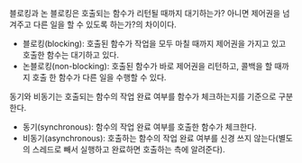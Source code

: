블로킹과 논 블로킹은 호출되는 함수가 리턴될 때까지 대기하는가? 아니면 제어권을 넘겨주고 다른 일을 할 수 있도록 하는가?의 차이이다.

- 블로킹(blocking): 호출된 함수가 작업을 모두 마칠 때까지 제어권을 가지고 있고 호출한 함수는 대기하고 있다.
- 논블로킹(non-blocking): 호출된 함수가 바로 제어권을 리턴하고, 콜백을 할 때까지 호출 한 함수가 다른 일을 수행할 수 있다.

동기와 비동기는 호출되는 함수의 작업 완료 여부를 함수가 체크하는지를 기준으로 구분한다.
- 동기(synchronous): 함수의 작업 완료 여부를 호출한 함수가 체크한다.
- 비동기(asynchronous): 호출하는 함수의 작업 완료 여부를 신경 쓰지 않는다(별도의 스레드로 빼서 실행하고 완료하면 호출하는 측에 알려준다).
